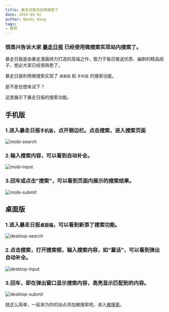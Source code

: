 ```yaml
---
title: 暴走日报添加微搜索了
date: 2014-09-02
author: Wendy Wang
tags:
- 案例
---
```


### 很高兴告诉大家 [暴走日报](http://baozouribao.com/) 已经使用微搜索实现站内搜索了。

暴走日报是由暴走漫画倾力打造的高端之作，致力于每日推送优质、幽默的精品段子，想必大家已经很熟悉了。

暴走日报利用微搜索实现了 `桌面版` 和 `手机版` 的搜索功能。

是不是也想来试下？

这里展示下暴走日报的搜索功能。

## 手机版

### 1.进入暴走日报`手机版`，点开侧边栏。点击搜索，进入搜索页面

![mobi-search](bzrb-3.jpg)

### 2.输入搜索内容，可以看到自动补全。

![mobi-input](bzrb-4.jpg)

### 3.回车或点击"搜索"，可以看到页面内展示的搜索结果。

![mobi-submit](bzrb-5.jpg)

## 桌面版

### 1.进入暴走日报`桌面端`，可以看到新添了搜索功能。

![desktop-search](bzrb-0.png)

### 2.点击搜索，打开搜索框，输入搜索内容，如“童话”，可以看到弹出自动补全。

![desktop-input](bzrb-1.png)

### 3.回车，即在弹出窗口显示搜索内容，高亮显示匹配到的内容。

![desktop-submit](bzrb-2.png)

就这么简单，一起来为你的站点添加微搜索吧，进入[微搜索](http://tinysou.com)。
